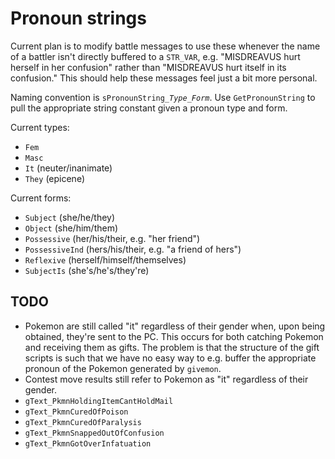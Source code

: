 
# Pronoun strings

Current plan is to modify battle messages to use these whenever the name of a battler isn't directly buffered to a `STR_VAR`, e.g. "MISDREAVUS hurt herself in her confusion" rather than "MISDREAVUS hurt itself in its confusion." This should help these messages feel just a bit more personal.

Naming convention is <code>sPronounString_<var>Type</var>_<var>Form</var></code>. Use `GetPronounString` to pull the appropriate string constant given a pronoun type and form.

Current types:

* `Fem`
* `Masc`
* `It` (neuter/inanimate)
* `They` (epicene)

Current forms:

* `Subject` (she/he/they)
* `Object` (she/him/them)
* `Possessive` (her/his/their, e.g. "her friend")
* `PossessiveInd` (hers/his/their, e.g. "a friend of hers")
* `Reflexive` (herself/himself/themselves)
* `SubjectIs` (she's/he's/they're)

## TODO

* Pokemon are still called "it" regardless of their gender when, upon being obtained, they're sent to the PC. This occurs for both catching Pokemon and receiving them as gifts. The problem is that the structure of the gift scripts is such that we have no easy way to e.g. buffer the appropriate pronoun of the Pokemon generated by `givemon`.
* Contest move results still refer to Pokemon as "it" regardless of their gender.
* `gText_PkmnHoldingItemCantHoldMail`
* `gText_PkmnCuredOfPoison`
* `gText_PkmnCuredOfParalysis`
* `gText_PkmnSnappedOutOfConfusion`
* `gText_PkmnGotOverInfatuation`